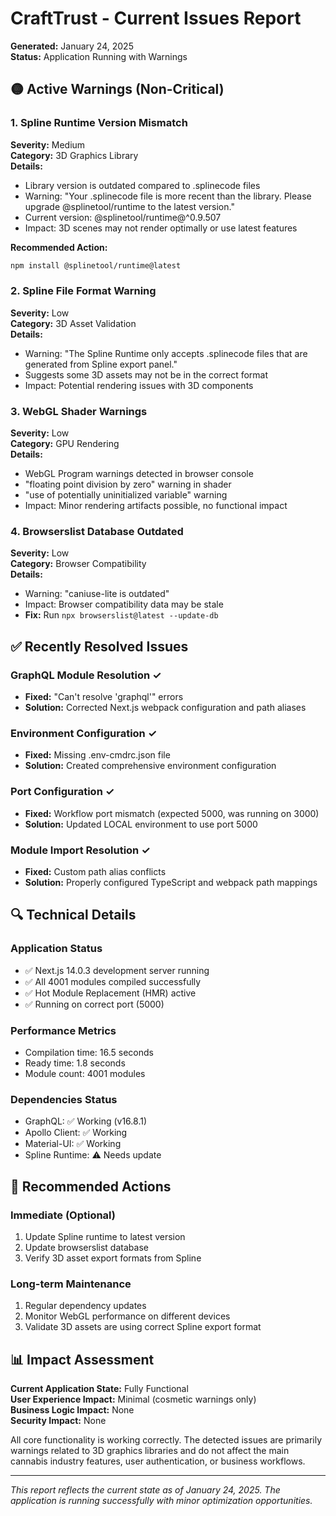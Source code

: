 # CraftTrust - Current Issues Report
**Generated:** January 24, 2025  
**Status:** Application Running with Warnings

## 🟡 Active Warnings (Non-Critical)

### 1. Spline Runtime Version Mismatch
**Severity:** Medium  
**Category:** 3D Graphics Library  
**Details:**
- Library version is outdated compared to .splinecode files
- Warning: "Your .splinecode file is more recent than the library. Please upgrade @splinetool/runtime to the latest version."
- Current version: @splinetool/runtime@^0.9.507
- Impact: 3D scenes may not render optimally or use latest features

**Recommended Action:**
```bash
npm install @splinetool/runtime@latest
```

### 2. Spline File Format Warning
**Severity:** Low  
**Category:** 3D Asset Validation  
**Details:**
- Warning: "The Spline Runtime only accepts .splinecode files that are generated from Spline export panel."
- Suggests some 3D assets may not be in the correct format
- Impact: Potential rendering issues with 3D components

### 3. WebGL Shader Warnings
**Severity:** Low  
**Category:** GPU Rendering  
**Details:**
- WebGL Program warnings detected in browser console
- "floating point division by zero" warning in shader
- "use of potentially uninitialized variable" warning
- Impact: Minor rendering artifacts possible, no functional impact

### 4. Browserslist Database Outdated
**Severity:** Low  
**Category:** Browser Compatibility  
**Details:**
- Warning: "caniuse-lite is outdated"
- Impact: Browser compatibility data may be stale
- **Fix:** Run `npx browserslist@latest --update-db`

## ✅ Recently Resolved Issues

### GraphQL Module Resolution ✓
- **Fixed:** "Can't resolve 'graphql'" errors
- **Solution:** Corrected Next.js webpack configuration and path aliases

### Environment Configuration ✓
- **Fixed:** Missing .env-cmdrc.json file
- **Solution:** Created comprehensive environment configuration

### Port Configuration ✓
- **Fixed:** Workflow port mismatch (expected 5000, was running on 3000)
- **Solution:** Updated LOCAL environment to use port 5000

### Module Import Resolution ✓
- **Fixed:** Custom path alias conflicts
- **Solution:** Properly configured TypeScript and webpack path mappings

## 🔍 Technical Details

### Application Status
- ✅ Next.js 14.0.3 development server running
- ✅ All 4001 modules compiled successfully
- ✅ Hot Module Replacement (HMR) active
- ✅ Running on correct port (5000)

### Performance Metrics
- Compilation time: 16.5 seconds
- Ready time: 1.8 seconds
- Module count: 4001 modules

### Dependencies Status
- GraphQL: ✅ Working (v16.8.1)
- Apollo Client: ✅ Working
- Material-UI: ✅ Working
- Spline Runtime: ⚠️ Needs update

## 🎯 Recommended Actions

### Immediate (Optional)
1. Update Spline runtime to latest version
2. Update browserslist database
3. Verify 3D asset export formats from Spline

### Long-term Maintenance
1. Regular dependency updates
2. Monitor WebGL performance on different devices
3. Validate 3D assets are using correct Spline export format

## 📊 Impact Assessment

**Current Application State:** Fully Functional  
**User Experience Impact:** Minimal (cosmetic warnings only)  
**Business Logic Impact:** None  
**Security Impact:** None  

All core functionality is working correctly. The detected issues are primarily warnings related to 3D graphics libraries and do not affect the main cannabis industry features, user authentication, or business workflows.

---
*This report reflects the current state as of January 24, 2025. The application is running successfully with minor optimization opportunities.*